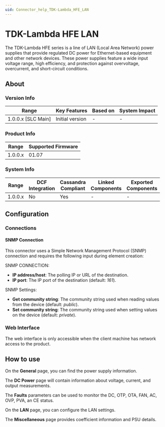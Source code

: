 ```yaml
---
uid: Connector_help_TDK-Lambda_HFE_LAN
---
```


# TDK-Lambda HFE LAN

The TDK-Lambda HFE series is a line of LAN (Local Area Network) power supplies that provide regulated DC power for Ethernet-based equipment and other network devices. These power supplies feature a wide input voltage range, high efficiency, and protection against overvoltage, overcurrent, and short-circuit conditions.

## About

### Version Info

| Range                | Key Features     | Based on     | System Impact     |
|----------------------|------------------|--------------|-------------------|
| 1.0.0.x [SLC Main]   | Initial version  | -            | -                 |

### Product Info

| Range     | Supported Firmware     |
|-----------|------------------------|
| 1.0.0.x   | 01.07                  |

### System Info

| Range     | DCF Integration     | Cassandra Compliant     | Linked Components     | Exported Components     |
|-----------|---------------------|-------------------------|-----------------------|-------------------------|
| 1.0.0.x   | No                  | Yes                     | -                     | -                       |

## Configuration

### Connections

#### SNMP Connection

This connector uses a Simple Network Management Protocol (SNMP) connection and requires the following input during element creation:

SNMP CONNECTION:

- **IP address/host**: The polling IP or URL of the destination.
- **IP port**: The IP port of the destination (default: *161*).

SNMP Settings:

- **Get community string**: The community string used when reading values from the device (default: *public*).
- **Set community string**: The community string used when setting values on the device (default: *private*).

### Web Interface

The web interface is only accessible when the client machine has network access to the product.

## How to use

On the **General** page, you can find the power supply information.

The **DC Power** page will contain information about voltage, current, and output measurements.

The **Faults** parameters can be used to monitor the DC, OTP, OTA, FAN, AC, OVP, PVA, an CE status.

On the **LAN** page, you can configure the LAN settings.

The **Miscellaneous** page provides coefficient information and PSU details.

